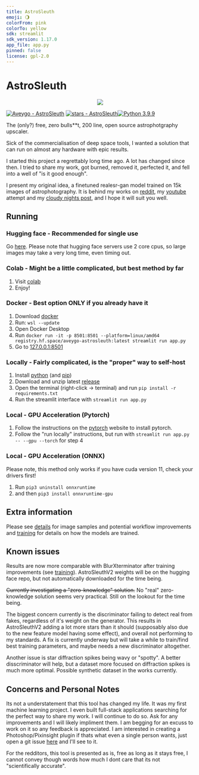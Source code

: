 ```yaml
---
title: AstroSleuth
emoji: 🌖
colorFrom: pink
colorTo: yellow
sdk: streamlit
sdk_version: 1.17.0
app_file: app.py
pinned: false
license: gpl-2.0
---
```


# AstroSleuth

<p align="center">
  <img src="https://media.githubusercontent.com/media/Aveygo/AstroSleuth/master/sample.png">
</p>

[![Aveygo - AstroSleuth](https://img.shields.io/static/v1?label=Aveygo&message=AstroSleuth&color=black&logo=github)](https://github.com/Aveygo/AstroSleuth "Go to GitHub repo")
[![stars - AstroSleuth](https://img.shields.io/github/stars/Aveygo/AstroSleuth?style=social)](https://github.com/Aveygo/AstroSleuth)[![Python 3.9.9](https://img.shields.io/badge/python-3.9.9-black.svg)](https://www.python.org/downloads/release/python-399/)

The (only?) free, zero bulls**t, 200 line, open source astrophotgraphy upscaler.

Sick of the commercialisation of deep space tools, I wanted a solution that can run on almost any hardware with epic results.

I started this project a regrettably long time ago. A lot has changed since then. I tried to share my work, got burned, removed it, perfected it, and fell into a well of "is it good enough".

I present my original idea, a finetuned realesr-gan model trained on 15k images of astrophotography. It is behind my works on [reddit](https://www.reddit.com/user/CodingCoda), my [youtube](https://www.youtube.com/channel/UCHode4WV0hteze-ZDEG5atQ) attempt
and my [cloudy nights post](https://www.cloudynights.com/topic/816869-astrosleuth-image-denoiser-upscaler/), and I hope it will suit you well.

## Running

### Hugging face - Recommended for single use
Go [here](https://huggingface.co/spaces/Aveygo/AstroSleuth). Please note that hugging face servers use 2 core cpus, so large images may take a very long time, even timing out.

### Colab - Might be a little complicated, but best method by far 
1. Visit [colab](https://colab.research.google.com/drive/1LxiNsnokF-6OmICSxWNvTeFEEZvRM2Lp?usp=sharing)
2. Enjoy!

### Docker - Best option ONLY if you already have it
1. Download [docker](https://www.docker.com/)
2. Run: ```wsl --update```
3. Open Docker Desktop
4. Run ```docker run -it -p 8501:8501 --platform=linux/amd64 registry.hf.space/aveygo-astrosleuth:latest streamlit run app.py```
5. Go to [127.0.0.1:8501](http://127.0.0.1:8501/)

### Locally - Fairly complicated, is the "proper" way to self-host
1. Install [python](https://www.python.org/downloads/) (and [pip](https://phoenixnap.com/kb/install-pip-windows))
2. Download and unzip latest [release](https://github.com/Aveygo/AstroSleuth/archive/refs/heads/master.zip)
3. Open the terminal (right-click -> terminal) and run ```pip install -r requirements.txt```
4. Run the streamlit interface with ```streamlit run app.py```

### Local - GPU Acceleration (Pytorch)
1. Follow the instructions on the [pytorch](https://pytorch.org/get-started/locally/) website to install pytorch.
2. Follow the "run locally" instructions, but run with ```streamlit run app.py -- --gpu --torch``` for step 4

### Local - GPU Acceleration (ONNX)
Please note, this method only works if you have cuda version 11, check your drivers first!

1. Run ```pip3 uninstall onnxruntime```
2. and then ```pip3 install onnxruntime-gpu```

## Extra information

Please see [details](https://github.com/Aveygo/AstroSleuth/blob/master/results/details.md) for image samples and potential workflow improvements and [training](https://github.com/Aveygo/AstroSleuth/blob/master/training.md) for details on how the models are trained.

## Known issues

Results are now more comparable with BlurXterminator after training improvements (see [training](https://github.com/Aveygo/AstroSleuth/blob/master/training.md)). AstroSleuthV2 weights will be on the hugging face repo, but not automatically downloaded for the time being.

~~Currently investigating a "zero-knowledge" solution.~~
No "real" zero-knowledge solution seems very practical. Still on the lookout for the time being.

The biggest concern currently is the discriminator failing to detect real from fakes, regardless of it's weight on the generator. This results in AstroSleuthV2 adding a lot more stars than it should (supposably also due to the new feature model having some effect), and overall not performing to my standards. A fix is currently underway but will take a while to train/find best training parameters, and maybe needs a new discriminator altogether.

Another issue is star diffraction spikes being wavy or "spotty". A better disscriminator will help, but a dataset more focused on diffraction spikes is much more optimal. Possible synthetic dataset in the works currently.

## Concerns and Personal Notes

Its not a understatement that this tool has changed my life. It was my first machine learning project. I even built full-stack applications searching for the perfect way to share my work.
I will continue to do so. Ask for any improvements and I will likely impliment them. I am begging for an excuss to work on it so any feedback is appreciated. I am interested in creating a Photoshop/Pixinsight plugin if thats what even a single person wants, just open a git issue [here](https://github.com/Aveygo/AstroSleuth/issues) and I'll see to it.

For the redditors, this tool is presented as is, free as long as it stays free, I cannot convey though words how much I dont care that its not "scientifically accurate".

<!---If it wasnt for https://www.rc-astro.com/ I wouldnt have built up the effort though spite to go though redeveloping this project. "Does BlurXTerminator fabricate detail? No" is full of s**t, when I got s**t for being honest and saying my model does-->
<!--git push hf HEAD:main-->